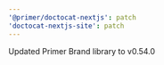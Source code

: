 ```yaml
---
'@primer/doctocat-nextjs': patch
'doctocat-nextjs-site': patch
---
```


Updated Primer Brand library to v0.54.0
